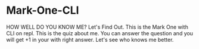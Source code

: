 # Mark-One-CLI
HOW WELL DO YOU KNOW ME? Let's Find Out.
This is the Mark One with CLI on repl.
This is the quiz about me.
You can answer the question and you will get +1 in your with right answer. 
Let's see who knows me better. 
